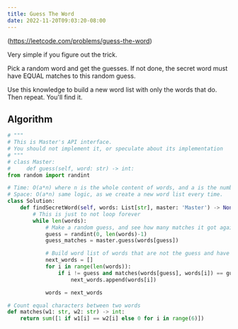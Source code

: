 ```yaml
---
title: Guess The Word
date: 2022-11-20T09:03:20-08:00
---
```


(https://leetcode.com/problems/guess-the-word)

Very simple if you figure out the trick.

Pick a random word and get the guesses. If not done, the secret word must have EQUAL matches to this random guess.

Use this knowledge to build a new word list with only the words that do. Then repeat. You'll find it.


## Algorithm

```python
# """
# This is Master's API interface.
# You should not implement it, or speculate about its implementation
# """
# class Master:
#     def guess(self, word: str) -> int:
from random import randint

# Time: O(a*n) where n is the whole content of words, and a is the number of allowed guesses (as an upper bound).
# Space: O(a*n) same logic, as we create a new word list every time.
class Solution:
    def findSecretWord(self, words: List[str], master: 'Master') -> None:
        # This is just to not loop forever
        while len(words):
            # Make a random guess, and see how many matches it got against secret word
            guess = randint(0, len(words)-1)
            guess_matches = master.guess(words[guess])

            # Build word list of words that are not the guess and have EQUAL matches with guess
            next_words = []
            for i in range(len(words)):
                if i != guess and matches(words[guess], words[i]) == guess_matches:
                    next_words.append(words[i])

            words = next_words

# Count equal characters between two words
def matches(w1: str, w2: str) -> int:
    return sum([1 if w1[i] == w2[i] else 0 for i in range(6)])

```


